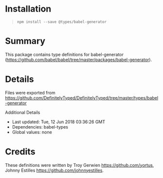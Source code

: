 # Installation
> `npm install --save @types/babel-generator`

# Summary
This package contains type definitions for babel-generator (https://github.com/babel/babel/tree/master/packages/babel-generator).

# Details
Files were exported from https://github.com/DefinitelyTyped/DefinitelyTyped/tree/master/types/babel-generator

Additional Details
 * Last updated: Tue, 12 Jun 2018 03:36:26 GMT
 * Dependencies: babel-types
 * Global values: none

# Credits
These definitions were written by Troy Gerwien <https://github.com/yortus>, Johnny Estilles <https://github.com/johnnyestilles>.
